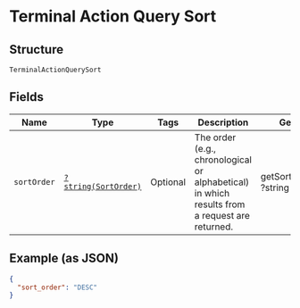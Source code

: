 
# Terminal Action Query Sort

## Structure

`TerminalActionQuerySort`

## Fields

| Name | Type | Tags | Description | Getter | Setter |
|  --- | --- | --- | --- | --- | --- |
| `sortOrder` | [`?string(SortOrder)`](../../doc/models/sort-order.md) | Optional | The order (e.g., chronological or alphabetical) in which results from a request are returned. | getSortOrder(): ?string | setSortOrder(?string sortOrder): void |

## Example (as JSON)

```json
{
  "sort_order": "DESC"
}
```

